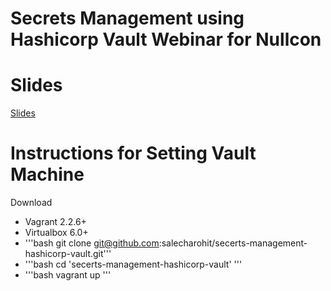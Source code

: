 # Secrets Management using Hashicorp Vault Webinar for Nullcon

# Slides
[Slides](./Slides.pdf)

# Instructions for Setting Vault Machine
Download
- Vagrant 2.2.6+
- Virtualbox 6.0+
- '''bash git clone git@github.com:salecharohit/secerts-management-hashicorp-vault.git'''
- '''bash cd 'secerts-management-hashicorp-vault' '''
- '''bash vagrant up '''